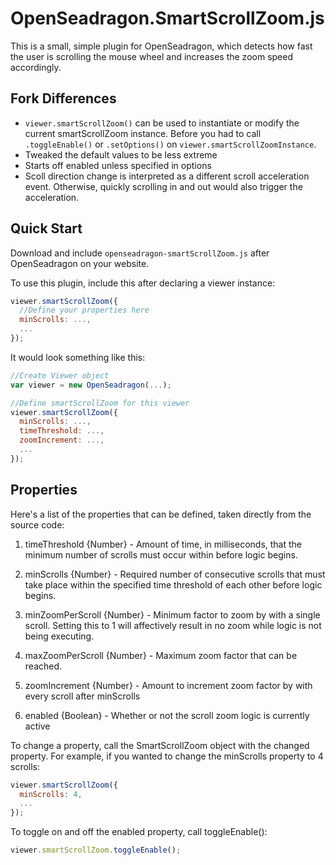 # OpenSeadragon.SmartScrollZoom.js
This is a small, simple plugin for OpenSeadragon, which detects how fast the user is scrolling the mouse wheel and increases the zoom speed accordingly.

## Fork Differences
- `viewer.smartScrollZoom()` can be used to instantiate or modify the current smartScrollZoom instance. Before you had to call `.toggleEnable()` or `.setOptions()` on `viewer.smartScrollZoomInstance`.
- Tweaked the default values to be less extreme
- Starts off enabled unless specified in options
- Scoll direction change is interpreted as a different scroll acceleration event. Otherwise, quickly scrolling in and out would also trigger the acceleration.

## Quick Start

Download and include `openseadragon-smartScrollZoom.js` after OpenSeadragon on your website.

To use this plugin, include this after declaring a viewer instance:
`````javascript
viewer.smartScrollZoom({
  //Define your properties here
  minScrolls: ...,
  ...
});
`````
It would look something like this:
`````javascript
//Create Viewer object
var viewer = new OpenSeadragon(...);

//Define smartScrollZoom for this viewer
viewer.smartScrollZoom({
  minScrolls: ...,
  timeThreshold: ...,
  zoomIncrement: ...,
  ...
});
`````

## Properties
Here's a list of the properties that can be defined, taken directly from the source code:
1. timeThreshold {Number} - Amount of time, in milliseconds, that the minimum number of scrolls must occur within before logic begins.

2. minScrolls {Number} - Required number of consecutive scrolls that must take place within the specified time threshold of each other before logic begins.

3. minZoomPerScroll {Number} - Minimum factor to zoom by with a single scroll. Setting this to 1 will affectively result in no zoom while logic is not being executing.

4. maxZoomPerScroll {Number} - Maximum zoom factor that can be reached.

5. zoomIncrement {Number} - Amount to increment zoom factor by with every scroll after minScrolls

6. enabled {Boolean} - Whether or not the scroll zoom logic is currently active

To change a property, call the SmartScrollZoom object with the changed property. For example, if you wanted to change the minScrolls property to 4 scrolls:
`````javascript
viewer.smartScrollZoom({
  minScrolls: 4,
  ...
});
`````
To toggle on and off the enabled property, call toggleEnable():

`````javascript
viewer.smartScrollZoom.toggleEnable();
`````
